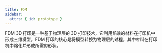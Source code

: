 ```yaml
---
title: FDM
sidebar:
  attrs: { id: prototype }
---
```

FDM 3D 打印是一种基于物理层的 3D 打印技术，它利用熔融的材料在打印机中形成三维模型。FDM 打印的核心是将模型转换为物理层的过程，其中材料在打印机中熔化并形成所需的形状。
